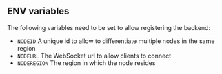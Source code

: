 ## ENV variables
The following variables need to be set to allow registering the backend:

- `NODEID`  A unique id to allow to differentiate multiple nodes in the same region
- `NODEURL`  The WebSocket url to allow clients to connect
- `NODEREGION` The region in which the node resides